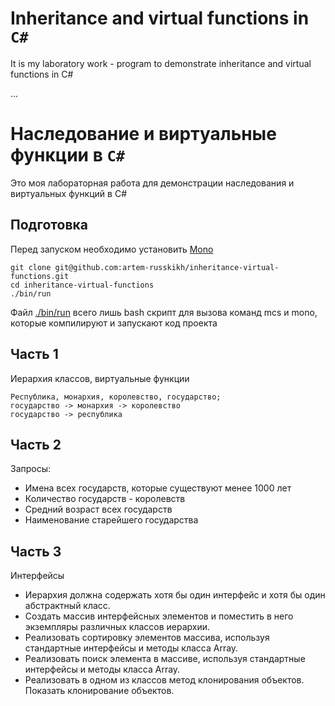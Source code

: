 # Inheritance and virtual functions in `C#`
It is my laboratory work - program to demonstrate inheritance and virtual functions in C#

...

# Наследование и виртуальные функции в `C#`
Это моя лабораторная работа для демонстрации наследования и виртуальных функций в C#

## Подготовка
Перед запуском необходимо установить [Mono](http://www.mono-project.com/)
```
git clone git@github.com:artem-russkikh/inheritance-virtual-functions.git
cd inheritance-virtual-functions
./bin/run
```
Файл [./bin/run](../master/bin/run) всего лишь bash скрипт для вызова команд mcs и mono, которые компилируют и запускают код проекта

## Часть 1

Иерархия классов, виртуальные функции
```
Республика, монархия, королевство, государство;
государство -> монархия -> королевство
государство -> республика
```

## Часть 2

Запросы:

 * Имена всех государств, которые существуют менее 1000 лет
 * Количество государств - королевств
 * Средний возраст всех государств
 * Наименование старейшего государства

## Часть 3

Интерфейсы

 * Иерархия должна содержать хотя бы один интерфейс и хотя бы один абстрактный класс.
 * Создать массив интерфейсных элементов и поместить в него экземпляры различных классов иерархии.
 * Реализовать сортировку элементов массива, используя стандартные интерфейсы и методы класса Array.
 * Реализовать поиск элемента в массиве, используя стандартные интерфейсы и методы класса Array.
 * Реализовать в одном из классов метод клонирования объектов. Показать клонирование объектов.
